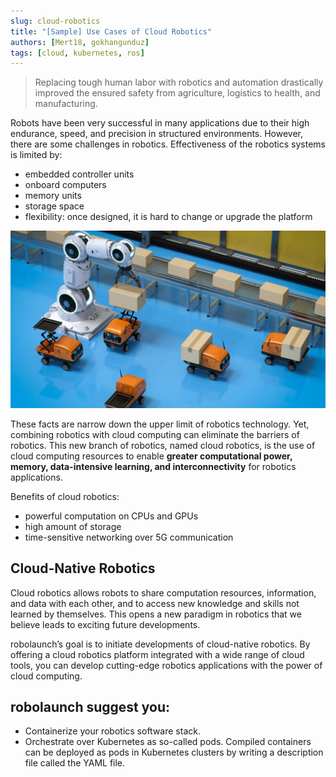 ```yaml
---
slug: cloud-robotics
title: "[Sample] Use Cases of Cloud Robotics"
authors: [Mert18, gokhangunduz]
tags: [cloud, kubernetes, ros]
---
```


> Replacing tough human labor with robotics and automation drastically improved the ensured safety from agriculture, logistics to health, and manufacturing. 

Robots have been very successful in many applications due to their high endurance, speed, and precision in structured environments. However, there are some challenges in robotics.
Effectiveness of the robotics systems is limited by:

- embedded controller units
- onboard computers
- memory units
- storage space
- flexibility: once designed, it is hard to change or upgrade the platform

![Example](./example.jpg)

These facts are narrow down the upper limit of robotics technology. Yet, combining robotics with cloud computing can eliminate the barriers of robotics. This new branch of robotics, named cloud robotics, is the use of cloud computing resources to enable **greater computational power, memory, data-intensive learning, and interconnectivity** for robotics applications.

Benefits of cloud robotics:
- powerful computation on CPUs and GPUs
- high amount of storage
- time-sensitive networking over 5G communication

## Cloud-Native Robotics

Cloud robotics allows robots to share computation resources, information, and data with each other, and to access new knowledge and skills not learned by themselves. This opens a new paradigm in robotics that we believe leads to exciting future developments.

robolaunch’s goal is to initiate developments of cloud-native robotics. By offering a cloud robotics platform integrated with a wide range of cloud tools, you can develop cutting-edge robotics applications with the power of cloud computing. 

## robolaunch suggest you:

- Containerize your robotics software stack.
- Orchestrate over Kubernetes as so-called pods. Compiled containers can be deployed as pods in Kubernetes clusters by writing a description file called the YAML file.